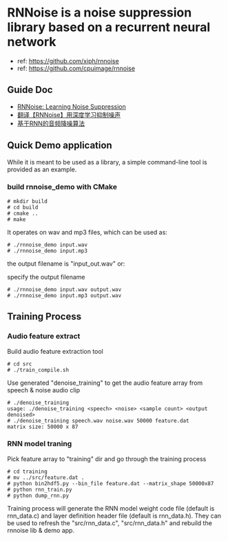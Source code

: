 # RNNoise is a noise suppression library based on a recurrent neural network
 - ref: https://github.com/xiph/rnnoise
 - ref: https://github.com/cpuimage/rnnoise

## Guide Doc
* [RNNoise: Learning Noise Suppression](https://people.xiph.org/~jm/demo/rnnoise/)
* [翻译【RNNoise】用深度学习抑制噪声](https://blog.csdn.net/weifenglin1997/article/details/78140296)
* [基于RNN的音频降噪算法](https://cloud.tencent.com/developer/article/1094567)

## Quick Demo application
While it is meant to be used as a library, a simple command-line tool is
provided as an example.

### build rnnoise_demo with CMake

```shell
# mkdir build
# cd build
# cmake ..
# make
```

It operates on wav and mp3 files, which can be used as:
```shell
# ./rnnoise_demo input.wav
# ./rnnoise_demo input.mp3
```

the output filename is "input_out.wav"
or:

specify the output filename
```shell
# ./rnnoise_demo input.wav output.wav
# ./rnnoise_demo input.mp3 output.wav
```

## Training Process

### Audio feature extract
Build audio feature extraction tool
```shell
# cd src
# ./train_compile.sh
```
Use generated "denoise_training" to get the audio feature array from speech & noise audio clip
```shell
# ./denoise_training
usage: ./denoise_training <speech> <noise> <sample count> <output denoised>
# ./denoise_training speech.wav noise.wav 50000 feature.dat
matrix size: 50000 x 87
```

### RNN model traning
Pick feature array to "training" dir and go through the training process
```shell
# cd training
# mv ../src/feature.dat .
# python bin2hdf5.py --bin_file feature.dat --matrix_shape 50000x87
# python rnn_train.py
# python dump_rnn.py
```
Training process will generate the RNN model weight code file (default is rnn_data.c) and layer definition header file (default is rnn_data.h). They can be used to refresh the "src/rnn_data.c", "src/rnn_data.h" and rebuild the rnnoise lib & demo app.

